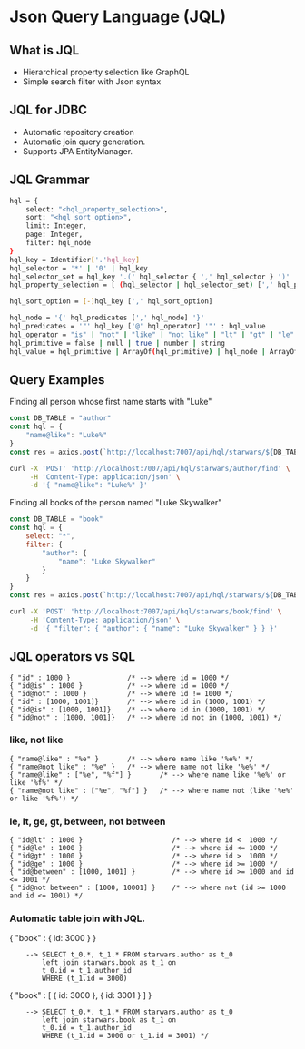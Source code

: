 # Json Query Language (JQL)

## What is JQL
* Hierarchical property selection like GraphQL
* Simple search filter with Json syntax

## JQL for JDBC
* Automatic repository creation
* Automatic join query generation.
* Supports JPA EntityManager.


## JQL Grammar
```sh
hql = {
    select: "<hql_property_selection>",
    sort: "<hql_sort_option>",
    limit: Integer,
    page: Integer,
    filter: hql_node
}
hql_key = Identifier['.'hql_key]
hql_selector = '*' | '0' | hql_key
hql_selector_set = hql_key '.(' hql_selector { ',' hql_selector } ')'
hql_property_selection = [ (hql_selector | hql_selector_set) [',' hql_property_selection ] ]  

hql_sort_option = [-]hql_key [',' hql_sort_option]

hql_node = '{' hql_predicates [',' hql_node] '}'
hql_predicates = '"' hql_key ['@' hql_operator] '"' : hql_value
hql_operator = "is" | "not" | "like" | "not like" | "lt" | "gt" | "le" | "ge" | "between" | "not between"
hql_primitive = false | null | true | number | string
hql_value = hql_primitive | ArrayOf(hql_primitive) | hql_node | ArrayOf(hql_node)  
```


## Query Examples
Finding all person whose first name starts with "Luke" 
```js
const DB_TABLE = "author"
const hql = { 
    "name@like": "Luke%"
}
const res = axios.post(`http://localhost:7007/api/hql/starwars/${DB_TABLE}/find`, hql)
```
```sh
curl -X 'POST' 'http://localhost:7007/api/hql/starwars/author/find' \
     -H 'Content-Type: application/json' \
     -d '{ "name@like": "Luke%" }'
```

Finding all books of the person named "Luke Skywalker"
```js
const DB_TABLE = "book"
const hql = {
    select: "*",
    filter: {
        "author": {
            "name": "Luke Skywalker"
        }
    }
}
const res = axios.post(`http://localhost:7007/api/hql/starwars/${DB_TABLE}/find`, hql)
```
```sh
curl -X 'POST' 'http://localhost:7007/api/hql/starwars/book/find' \
     -H 'Content-Type: application/json' \
     -d '{ "filter": { "author": { "name": "Luke Skywalker" } } }' 
```
## JQL operators vs SQL
```
{ "id" : 1000 }              /* --> where id = 1000 */ 
{ "id@is" : 1000 }           /* --> where id = 1000 */ 
{ "id@not" : 1000 }          /* --> where id != 1000 */ 
{ "id" : [1000, 1001]}       /* --> where id in (1000, 1001) */ 
{ "id@is" : [1000, 1001]}    /* --> where id in (1000, 1001) */ 
{ "id@not" : [1000, 1001]}   /* --> where id not in (1000, 1001) */ 
```

### like, not like
```
{ "name@like" : "%e" }       /* --> where name like '%e%' */ 
{ "name@not like" : "%e" }   /* --> where name not like '%e%' */ 
{ "name@like" : ["%e", "%f"] }       /* --> where name like '%e%' or like '%f%' */ 
{ "name@not like" : ["%e", "%f"] }   /* --> where name not (like '%e%' or like '%f%') */
```

### le, lt, ge, gt, between, not between 
```
{ "id@lt" : 1000 }                      /* --> where id <  1000 */ 
{ "id@le" : 1000 }                      /* --> where id <= 1000 */ 
{ "id@gt" : 1000 }                      /* --> where id >  1000 */ 
{ "id@ge" : 1000 }                      /* --> where id >= 1000 */ 
{ "id@between" : [1000, 1001] }         /* --> where id >= 1000 and id <= 1001 */ 
{ "id@not between" : [1000, 10001] }    /* --> where not (id >= 1000 and id <= 1001) */ 
```

### Automatic table join with JQL.
{ "book" : { id: 3000 } } 
```
    --> SELECT t_0.*, t_1.* FROM starwars.author as t_0
        left join starwars.book as t_1 on
        t_0.id = t_1.author_id
        WHERE (t_1.id = 3000)
```

{ "book" : [ { id: 3000 }, { id: 3001 } ] }           
```
    --> SELECT t_0.*, t_1.* FROM starwars.author as t_0
        left join starwars.book as t_1 on
        t_0.id = t_1.author_id
        WHERE (t_1.id = 3000 or t_1.id = 3001) */
```


